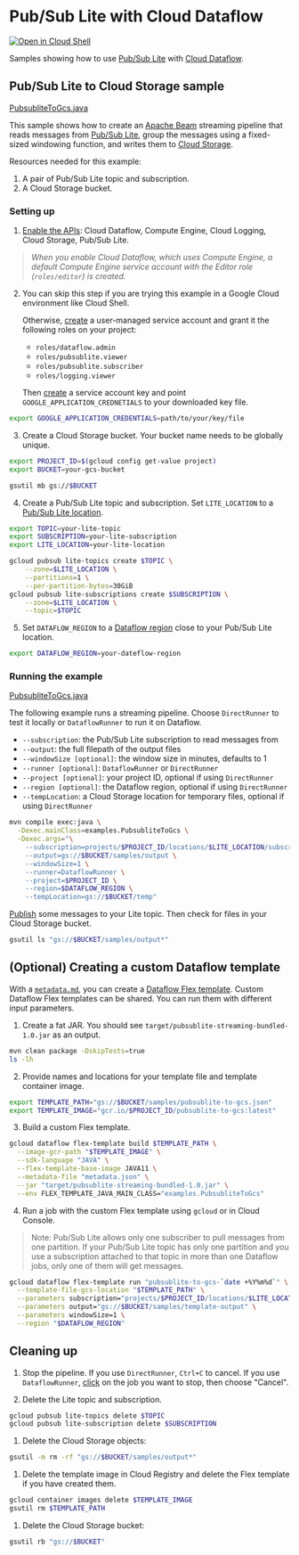 # Pub/Sub Lite with Cloud Dataflow

[![Open in Cloud Shell](http://gstatic.com/cloudssh/images/open-btn.svg)](https://console.cloud.google.com/cloudshell/open?git_repo=https://github.com/GoogleCloudPlatform/java-docs-samples&page=editor&open_in_editor=pubsublite/streaming-analytics/README.md)

Samples showing how to use [Pub/Sub Lite] with [Cloud Dataflow].

## Pub/Sub Lite to Cloud Storage sample

[PubsubliteToGcs.java](src/main/java/examples/PubsubliteToGcs.java)

This sample shows how to create an [Apache Beam] streaming pipeline that reads
messages from [Pub/Sub Lite], group the messages using a fixed-sized windowing
function, and writes them to [Cloud Storage].

Resources needed for this example:

1. A pair of Pub/Sub Lite topic and subscription. 
2. A Cloud Storage bucket.

### Setting up

1. [Enable the APIs](https://console.cloud.google.com/flows/enableapi?apiid=dataflow,compute_component,logging,storage_api,pubsublite.googleapis.com): Cloud Dataflow, Compute Engine, Cloud Logging, Cloud Storage, Pub/Sub Lite.
  > _When you enable Cloud Dataflow, which uses Compute Engine, a default Compute Engine service account with the Editor role (`roles/editor`) is created._
2. You can skip this step if you are trying this example in a Google Cloud environment like Cloud Shell.

   Otherwise, [create](https://cloud.google.com/iam/docs/creating-managing-service-accounts#iam-service-accounts-create-gcloud) a user-managed service account and grant it the following roles on your project:
   - `roles/dataflow.admin`
   - `roles/pubsublite.viewer`
   - `roles/pubsublite.subscriber`
   - `roles/logging.viewer`

   Then [create](https://cloud.google.com/iam/docs/creating-managing-service-account-keys#iam-service-account-keys-create-gcloud) a service account key and point  `GOOGLE_APPLICATION_CREDNETIALS` to your downloaded key file.
```sh
export GOOGLE_APPLICATION_CREDENTIALS=path/to/your/key/file
```
3. Create a Cloud Storage bucket. Your bucket name needs to be globally unique.
```sh
export PROJECT_ID=$(gcloud config get-value project)
export BUCKET=your-gcs-bucket

gsutil mb gs://$BUCKET
``` 
4. Create a Pub/Sub Lite topic and subscription. Set `LITE_LOCATION` to a [Pub/Sub Lite location].
```sh
export TOPIC=your-lite-topic
export SUBSCRIPTION=your-lite-subscription
export LITE_LOCATION=your-lite-location

gcloud pubsub lite-topics create $TOPIC \
    --zone=$LITE_LOCATION \
    --partitions=1 \
    --per-partition-bytes=30GiB
gcloud pubsub lite-subscriptions create $SUBSCRIPTION \
    --zone=$LITE_LOCATION \
    --topic=$TOPIC
```
5. Set `DATAFLOW_REGION` to a [Dataflow region] close to your Pub/Sub Lite location.
```sh
export DATAFLOW_REGION=your-dateflow-region
```
   
### Running the example

[PubsubliteToGcs.java](src/main/java/examples/PubsubliteToGcs.java)

The following example runs a streaming pipeline. Choose `DirectRunner` to test it locally or `DataflowRunner` to run it on Dataflow.

+ `--subscription`: the Pub/Sub Lite subscription to read messages from
+ `--output`: the full filepath of the output files
+ `--windowSize [optional]`: the window size in minutes, defaults to 1
+ `--runner [optional]`: `DataflowRunner` or `DirectRunner`
+ `--project [optional]`: your project ID, optional if using `DirectRunner`
+ `--region [optional]`: the Dataflow region, optional if using `DirectRunner`
+ `--tempLocation`: a Cloud Storage location for temporary files, optional if using `DirectRunner`

```sh
mvn compile exec:java \
  -Dexec.mainClass=examples.PubsubliteToGcs \
  -Dexec.args="\
    --subscription=projects/$PROJECT_ID/locations/$LITE_LOCATION/subscriptions/$SUBSCRIPTION \
    --output=gs://$BUCKET/samples/output \
    --windowSize=1 \
    --runner=DataflowRunner \
    --project=$PROJECT_ID \
    --region=$DATAFLOW_REGION \
    --tempLocation=gs://$BUCKET/temp"
```

[Publish] some messages to your Lite topic. Then check for files in your Cloud Storage bucket.

```sh
gsutil ls "gs://$BUCKET/samples/output*"
```

## (Optional) Creating a custom Dataflow template
With a [`metadata.md`](metadata.md), you can create a [Dataflow Flex template]. Custom Dataflow Flex templates can be shared. You can run them with different input parameters.

1. Create a fat JAR. You should see `target/pubsublite-streaming-bundled-1.0.jar` as an output.
```sh
mvn clean package -DskipTests=true
ls -lh
``` 

2. Provide names and locations for your template file and template container image.
```sh
export TEMPLATE_PATH="gs://$BUCKET/samples/pubsublite-to-gcs.json"
export TEMPLATE_IMAGE="gcr.io/$PROJECT_ID/pubsublite-to-gcs:latest"
```

3. Build a custom Flex template.
```sh
gcloud dataflow flex-template build $TEMPLATE_PATH \
  --image-gcr-path "$TEMPLATE_IMAGE" \
  --sdk-language "JAVA" \
  --flex-template-base-image JAVA11 \
  --metadata-file "metadata.json" \
  --jar "target/pubsublite-streaming-bundled-1.0.jar" \
  --env FLEX_TEMPLATE_JAVA_MAIN_CLASS="examples.PubsubliteToGcs"
```

4. Run a job with the custom Flex template using `gcloud` or in Cloud Console. 
> Note: Pub/Sub Lite allows only one subscriber to pull messages from one partition. If your Pub/Sub Lite topic has only one partition and you use a subscription attached to that topic in more than one Dataflow jobs, only one of them will get messages.
```sh
gcloud dataflow flex-template run "pubsublite-to-gcs-`date +%Y%m%d`" \
  --template-file-gcs-location "$TEMPLATE_PATH" \
  --parameters subscription="projects/$PROJECT_ID/locations/$LITE_LOCATION/subscriptions/$SUBSCRIPTION" \
  --parameters output="gs://$BUCKET/samples/template-output" \
  --parameters windowSize=1 \
  --region "$DATAFLOW_REGION" 
```

## Cleaning up

1. Stop the pipeline. If you use `DirectRunner`, `Ctrl+C` to cancel. If you use `DataflowRunner`, [click](https://console.cloud.google.com/dataflow/jobs) on the job you want to stop, then choose "Cancel".

1. Delete the Lite topic and subscription.
```sh
gcloud pubsub lite-topics delete $TOPIC
gcloud pubsub lite-subscription delete $SUBSCRIPTION
```
   
1. Delete the Cloud Storage objects:
```sh
gsutil -m rm -rf "gs://$BUCKET/samples/output*"
```

1. Delete the template image in Cloud Registry and delete the Flex template if you have created them.
```sh
gcloud container images delete $TEMPLATE_IMAGE
gsutil rm $TEMPLATE_PATH
```

1. Delete the Cloud Storage bucket:
```sh
gsutil rb "gs://$BUCKET"
```

[Apache Beam]: https://beam.apache.org/
[Pub/Sub Lite]: https://cloud.google.com/pubsub/lite/docs/
[Cloud Dataflow]: https://cloud.google.com/dataflow/docs/
[Cloud Storage]: https://cloud.google.com/storage/docs/
[Publish]: https://cloud.google.com/pubsub/lite/docs/publishing/
[Pub/Sub Lite location]: https://cloud.google.com/pubsub/lite/docs/locations/
[Dataflow region]: https://cloud.google.com/dataflow/docs/concepts/regional-endpoints/
[Dataflow Flex template]: https://cloud.google.com/dataflow/docs/guides/templates/using-flex-templates